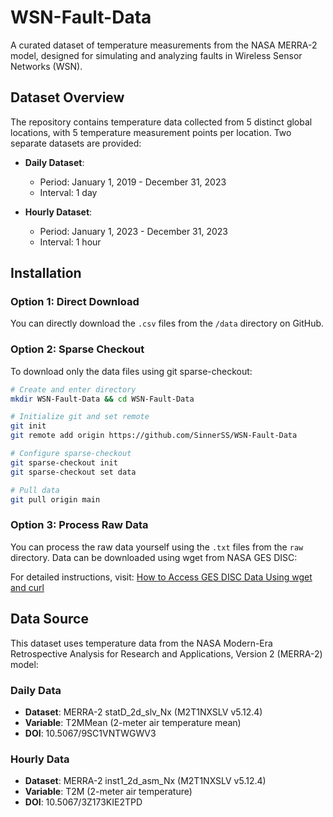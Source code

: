 # WSN-Fault-Data

A curated dataset of temperature measurements from the NASA MERRA-2 model, designed for simulating and analyzing faults in Wireless Sensor Networks (WSN).

## Dataset Overview

The repository contains temperature data collected from 5 distinct global locations, with 5 temperature measurement points per location. Two separate datasets are provided:

- **Daily Dataset**: 
  - Period: January 1, 2019 - December 31, 2023
  - Interval: 1 day
  
- **Hourly Dataset**:
  - Period: January 1, 2023 - December 31, 2023
  - Interval: 1 hour

## Installation

### Option 1: Direct Download
You can directly download the `.csv` files from the `/data` directory on GitHub.

### Option 2: Sparse Checkout
To download only the data files using git sparse-checkout:

```bash
# Create and enter directory
mkdir WSN-Fault-Data && cd WSN-Fault-Data

# Initialize git and set remote
git init
git remote add origin https://github.com/SinnerSS/WSN-Fault-Data

# Configure sparse-checkout
git sparse-checkout init
git sparse-checkout set data

# Pull data
git pull origin main
```

### Option 3: Process Raw Data
You can process the raw data yourself using the `.txt` files from the `raw` directory. Data can be downloaded using wget from NASA GES DISC:

For detailed instructions, visit: [How to Access GES DISC Data Using wget and curl](https://disc.gsfc.nasa.gov/information/howto?title=How%20to%20Access%20GES%20DISC%20Data%20Using%20wget%20and%20curl)

## Data Source
This dataset uses temperature data from the NASA Modern-Era Retrospective Analysis for Research and Applications, Version 2 (MERRA-2) model:

### Daily Data

- **Dataset**: MERRA-2 statD_2d_slv_Nx (M2T1NXSLV v5.12.4)
- **Variable**: T2MMean (2-meter air temperature mean)
- **DOI**: 10.5067/9SC1VNTWGWV3

### Hourly Data

- **Dataset**: MERRA-2 inst1_2d_asm_Nx (M2T1NXSLV v5.12.4)
- **Variable**: T2M (2-meter air temperature)
- **DOI**: 10.5067/3Z173KIE2TPD
